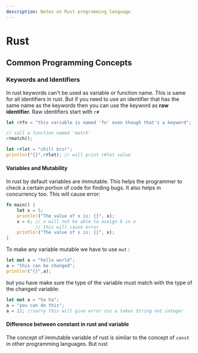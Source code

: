 ```yaml
---
description: Notes on Rust programming language
---
```


# Rust

## Common Programming Concepts

### Keywords and Identifiers

In rust keywords can't be used as variable or function name. This is same for all identifiers in rust. But if you need to use an identifier that has the same name as the keywords then you can use the keyword as **raw identifier.**  Raw identifiers start with `r#`

```rust
let r#fn = "this variable is named 'fn' even though that's a keyword";

// call a function named 'match'
r#match();

let r#let = "chill bro!";
println!("{}",r#let); // will print r#let value
```

#### Variables and Mutability

In rust by default variables are immutable. This helps the programmer to check a certain portion of code for finding bugs. It also helps in concurrency too. This will cause error:

```rust
fn main() {
    let x = 5;
    println!("The value of x is: {}", x);
    x = 6; // x will not be able to assign 6 in x
           // this will cause error
    println!("The value of x is: {}", x);
}
```

To make any variable mutable we have to use  `mut` :

```rust
let mut a = "hello world";
a = "this can be changed";
println!("{}",a);
```

but you have make sure the type of the variable must match with the type of the changed variable:

```rust
let mut a = "ha ha";
a = "you can do this";
a = 12; //sorry this will give error coz a takes String not integer
```

#### Difference between constant in rust and variable

The concept of immutable variable of rust is similar to the concept of `const` in other programming languages. But rust

